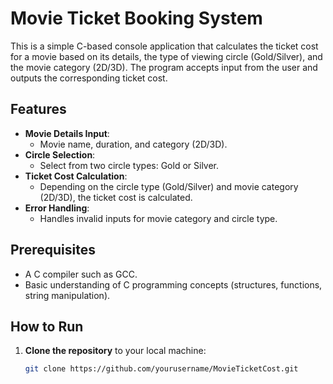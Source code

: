 # Movie Ticket Booking System

This is a simple C-based console application that calculates the ticket cost for a movie based on its details, the type of viewing circle (Gold/Silver), and the movie category (2D/3D). The program accepts input from the user and outputs the corresponding ticket cost.

## Features

- **Movie Details Input**: 
  - Movie name, duration, and category (2D/3D).
- **Circle Selection**: 
  - Select from two circle types: Gold or Silver.
- **Ticket Cost Calculation**: 
  - Depending on the circle type (Gold/Silver) and movie category (2D/3D), the ticket cost is calculated.
- **Error Handling**: 
  - Handles invalid inputs for movie category and circle type.

## Prerequisites

- A C compiler such as GCC.
- Basic understanding of C programming concepts (structures, functions, string manipulation).

## How to Run

1. **Clone the repository** to your local machine:
   ```bash
   git clone https://github.com/yourusername/MovieTicketCost.git
